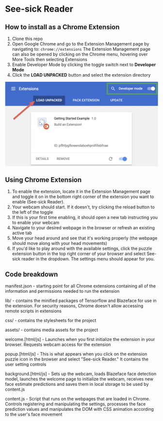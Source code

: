 # See-sick Reader

## How to install as a Chrome Extension

1. Clone this repo
2. Open Google Chrome and go to the Extension Management page by navigating to: `chrome://extensions`
The Extension Management page can also be opened by clicking on the Chrome menu, hovering over More Tools then selecting Extensions
3. Enable Developer Mode by clicking the toggle switch next to **Developer Mode**
4. Click the **LOAD UNPACKED** button and select the extension directory

![Help with adding chrome extension](/assets/installing.png)

## Using Chrome Extension

1. To enable the extension, locate it in the Extension Management page and toggle it on in the bottom right corner of the extension you want to enable (See-sick Reader).
2. Your webcam should start. If it doesn't, try clicking the reload button to the left of the toggle
3. If this is your first time enabling, it should open a new tab instructing you to enable your webcam
4. Navigate to your desired webpage in the browser or refresh an existing active tab
5. Move your head around and see that it's working properly (the webpage should move along with your head movements)
6. If you'd like to play around with the available settings, click the puzzle extension button in the top right corner of your browser and select See-sick reader in the dropdown. The settings menu should appear for you.


## Code breakdown

manifest.json - starting point for all Chrome extensions containing all of the information and permissions needed to run the extension

lib/ - contains the minified packages of Tensorflow and Blazeface for use in the extension. For security reasons, Chrome doesn't allow accessing remote scripts in extensions

css/ - contains the stylesheets for the project

assets/ - contains media assets for the project

welcome.[html/js] - Launches when you first initialize the extension in your browser. Requests webcam access for the extension

popup.[html/js] - This is what appears when you click on the extension puzzle icon in the browser and select "See-sick Reader." It contains the user setting controls

background.[html/js] - Sets up the webcam, loads Blazeface face detection model, launches the welcome page to initialize the webcam, receives new face estimate predictions and saves them in local storage to be used by content.js

content.js - Script that runs on the webpages that are loaded in Chrome. Controls registering and manipulating the settings, processes the face prediction values and manipulates the DOM with CSS animation according to the user's face movement